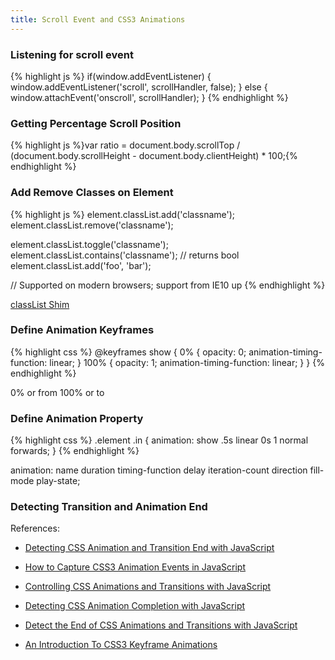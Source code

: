 ```yaml
---
title: Scroll Event and CSS3 Animations
---
```


### Listening for scroll event

{% highlight js %}
if(window.addEventListener) {
 window.addEventListener('scroll', scrollHandler, false);
} else {
  window.attachEvent('onscroll', scrollHandler);
}
{% endhighlight %}

### Getting Percentage Scroll Position

{% highlight js %}var ratio = document.body.scrollTop / (document.body.scrollHeight - document.body.clientHeight) * 100;{% endhighlight %}

### Add Remove Classes on Element

{% highlight js %}
element.classList.add('classname');
element.classList.remove('classname'); 

element.classList.toggle('classname');
element.classList.contains('classname'); // returns bool
element.classList.add('foo', 'bar');

// Supported on modern browsers; support from IE10 up
{% endhighlight %}
    
[classList Shim](https://github.com/eligrey/classList.js/blob/master/classList.js)    

### Define Animation Keyframes

{% highlight css %}
@keyframes show {
  0% {
    opacity: 0;
    animation-timing-function: linear;
  }
  100% {
    opacity: 1;
    animation-timing-function: linear;
  }
}
{% endhighlight %}

0% or from 100% or to

    
### Define Animation Property

{% highlight css %}
.element .in {
  animation: show .5s linear 0s 1 normal forwards;
}
{% endhighlight %}
    
  animation: name duration timing-function delay iteration-count direction fill-mode play-state;    
    
### Detecting Transition and Animation End

References:

- [Detecting CSS Animation and Transition End with JavaScript](http://osvaldas.info/detecting-css-animation-transition-end-with-javascript)

- [How to Capture CSS3 Animation Events in JavaScript](http://www.sitepoint.com/css3-animation-javascript-event-handlers/)

- [Controlling CSS Animations and Transitions with JavaScript](https://css-tricks.com/controlling-css-animations-transitions-javascript/)

- [Detecting CSS Animation Completion with JavaScript](https://davidwalsh.name/css-animation-callback)

- [Detect the End of CSS Animations and Transitions with JavaScript](https://jonsuh.com/blog/detect-the-end-of-css-animations-and-transitions-with-javascript/)

- [An Introduction To CSS3 Keyframe Animations](http://www.smashingmagazine.com/2011/05/an-introduction-to-css3-keyframe-animations/)
